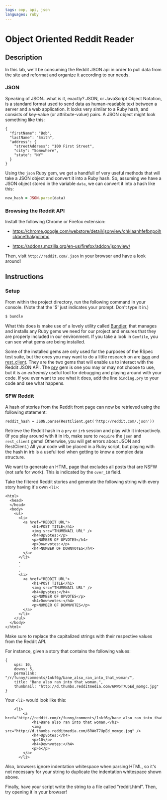```yaml
---
tags: oop, api, json
languages: ruby
---
```


# Object Oriented Reddit Reader

## Description

In this lab, we'll be consuming the Reddit JSON api in order to pull data from
the site and reformat and organize it according to our needs.

### JSON

Speaking of JSON...what is it, exactly? JSON, or JavaScript Object Notation, is a
standard format used to send data as human-readable text between a server and a web
application. It looks very similar to a Ruby hash, and consists of key-value (or
attribute-value) pairs. A JSON object might look something like this:

```
{
  "firstName": "Bob",
  "lastName": "Smith",
  "address": {
    "streetAddress": "100 First Street",
    "city": "Somewhere",
    "state": "NY"
  }
}
```

Using the `json` Ruby gem, we get a handfull of very useful methods that will take
a JSON object and convert it into a Ruby hash. So, assuming we have a JSON object
stored in the variable `data`, we can convert it into a hash like this:

```ruby
new_hash = JSON.parse(data)
```

### Browsing the Reddit API

Install the following Chrome or Firefox extension:

* https://chrome.google.com/webstore/detail/jsonview/chklaanhfefbnpoihckbnefhakgolnmc

* https://addons.mozilla.org/en-us/firefox/addon/jsonview/

Then, visit `http://reddit.com/.json` in your browser and have a look around!

## Instructions

### Setup

From within the project directory, run the following command in your console. (Note
that the '$' just indicates your prompt. Don't type it in.)

```bash
$ bundle
```

What this does is make use of a lovely utility called [Bundler](http://bundler.io/), 
that manages and installs any Ruby gems we need for our project and ensures that 
they are properly included in our environment. If you take a look in `Gemfile`, 
you can see what gems are being installed.

Some of the installed gems are only used for the purposes of the RSpec test suite, but
the ones you may want to do a little research on are [json](http://www.ruby-doc.org/stdlib-2.0.0/libdoc/json/rdoc/JSON.html)
and [rest_client](https://github.com/rest-client/rest-client). They are the two
gems that will enable us to interact with the Reddit JSON API. The [pry](https://github.com/pry/pry)
gem is one you may or may not choose to use, but it is an *extremely* useful tool
for debugging and playing around with your code. If you ever want to see what it does,
add the line `binding.pry` to your code and see what happens.

### SFW Reddit

A hash of stories from the Reddit front page can now be retrieved using the following statement:

`reddit_hash = JSON.parse(RestClient.get('http://reddit.com/.json'))`

Retrieve the Reddit hash in a `pry` or `irb` session and play with it interactively.
(If you play around with it in irb, make sure to `require` the `json` and `rest_client`
gems! Otherwise, you will get errors about JSON and RestClient.) All your code will
be placed in a Ruby script, but playing with the hash in irb is a useful tool when
getting to know a complex data structure.

We want to generate an HTML page that excludes all posts that are NSFW (not safe for work).
This is indicated by the `over_18` field.

Take the filtered Reddit stories and generate the following string with every story having it's own `<li>`:

    <html>
      <head>
      </head>
      <body>
        <ul>
          <li>
            <a href="REDDIT URL">
                <h1>POST TITLE</h1>
                <img src="THUMBNAIL URL" />
                <h4>Upvotes:</p>
                <p>NUMBER OF UPVOTES</h4>
                <p>Downvotes:</p>
                <h4>NUMBER OF DOWNVOTES</h4>
            </a>
          </li>
          .
          .
          .
          <li>
            <a href="REDDIT URL">
                <h1>POST TITLE</h1>
                <img src="THUMBNAIL URL" />
                <h4>Upvotes:</h4>
                <p>NUMBER OF UPVOTES</p>
                <h4>Downvotes:</h4>
                <p>NUMBER OF DOWNVOTES</p>
            </a>
          </li>
        </ul>
      </body>
    </html>
    

Make sure to replace the capitalized strings with their respective values from the Reddit API.

For instance, given a story that contains the following values:

    { 
        ups: 10, 
        downs: 5, 
        permalink: "/r/funny/comments/1nkf6g/bane_also_ran_into_that_woman/",
        title: "Bane also ran into that woman.",
        thumbnail: "http://d.thumbs.redditmedia.com/6RWoT7UpEd_momgc.jpg"
    }
    
Your `<li>` would look like this:

        <li>
            <a href="http://reddit.com/r/funny/comments/1nkf6g/bane_also_ran_into_that_woman/">
                <h1>Bane also ran into that woman.</h1>
                <img src="http://d.thumbs.redditmedia.com/6RWoT7UpEd_momgc.jpg" />
                <h4>Upvotes:</h4>
                <p>10</p>
                <h4>Downvotes:</h4>
                <p>5</p>
            </a>
          </li>

Also, browsers ignore indentation whitespace when parsing HTML, so it's not necessary
for your string to duplicate the indentation whitespace shown above.
    
Finally, have your script write the string to a file called "reddit.html". Then, 
try opening it in your browser!